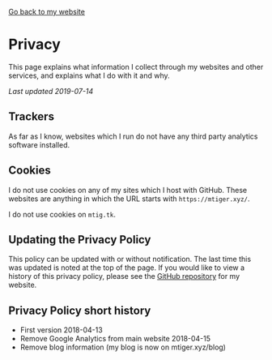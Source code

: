 [Go back to my website](https://mtiger.xyz)
# Privacy
This page explains what information I collect through my websites and other services, and explains what I do with it and why.

*Last updated 2019-07-14*

## Trackers
As far as I know, websites which I run do not have any third party analytics software installed.

## Cookies
I do not use cookies on any of my sites which I host with GitHub. These websites are anything in which the URL starts with `https://mtiger.xyz/`. 

I do not use cookies on `mtig.tk`.

## Updating the Privacy Policy
This policy can be updated with or without notification. The last time this was updated is noted at the top of the page. If you would like to view a history of this privacy policy, please see the [GitHub repository](https://github.com/MasterOfTheTiger/masterofthetiger.github.io) for my website.

## Privacy Policy short history
- First version 2018-04-13
- Remove Google Analytics from main website 2018-04-15
- Remove blog information (my blog is now on mtiger.xyz/blog)